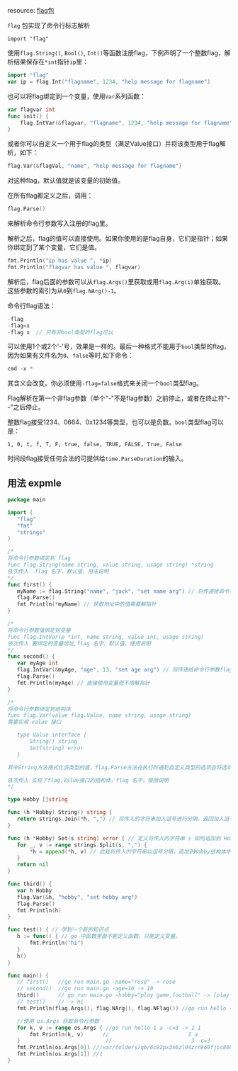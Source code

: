 resource: [flag包](https://pkg.go.dev/flag)

`flag` 包实现了命令行标志解析

`import "flag"`

使用`flag.String()`, `Bool()`, `Int()`等函数注册flag，下例声明了一个整数flag，解析结果保存在`*int`指针`ip`里：

```go
import "flag"
var ip = flag.Int("flagname", 1234, "help message for flagname")
```
也可以将flag绑定到一个变量，使用`Var`系列函数：
```go
var flagvar int
func init() {
	flag.IntVar(&flagvar, "flagname", 1234, "help message for flagname")
}
```
或者你可以自定义一个用于flag的类型（满足Value接口）并将该类型用于flag解析，如下：
```go
flag.Var(&flagVal, "name", "help message for flagname")
```
对这种flag，默认值就是该变量的初始值。

在所有flag都定义之后，调用：
```go
flag.Parse()
```
来解析命令行参数写入注册的flag里。

解析之后，flag的值可以直接使用。如果你使用的是flag自身，它们是指针；如果你绑定到了某个变量，它们是值。
```go
fmt.Println("ip has value ", *ip)
fmt.Println("flagvar has value ", flagvar)
```
解析后，flag后面的参数可以从`flag.Args()`里获取或用`flag.Arg(i)`单独获取。这些参数的索引为从`0`到`flag.NArg()-1`。

命令行flag语法：
```go
-flag
-flag=x
-flag x  // 只有非bool类型的flag可以
```
可以使用1个或2个'-'号，效果是一样的。最后一种格式不能用于`bool`类型的flag，因为如果有文件名为`0`、`false`等时,如下命令：
```go
cmd -x *
```
其含义会改变。你必须使用`-flag=false`格式来关闭一个`bool`类型flag。

Flag解析在第一个非flag参数（单个"-"不是flag参数）之前停止，或者在终止符"--"之后停止。

整数flag接受1234、0664、0x1234等类型，也可以是负数。`bool`类型flag可以是：
```
1, 0, t, f, T, F, true, false, TRUE, FALSE, True, False
```
时间段flag接受任何合法的可提供给`time.ParseDuration`的输入。
 ## 用法 expmle
 ```go
 package main

import (
	"flag"
	"fmt"
	"strings"
)

/*
将命令行参数绑定到 flag
func flag.String(name string, value string, usage string) *string
依次传入  flag 名字，默认值，用法说明
*/
func first() {
	myName := flag.String("name", "jack", "set name arg") // 将传递给命令行参数flag（name）的值赋给 myName,他是 *String 类型
	flag.Parse()
	fmt.Println(*myName) // 获取地址中的值需要解指针
}

/*
将命令行参数值绑定到变量
func flag.IntVar(p *int, name string, value int, usage string)
依次传入 要绑定的变量地址,flag 名字，默认值，使用说明
*/
func second() {
	var myAge int
	flag.IntVar(&myAge, "age", 13, "set age arg") // 将传递给命令行参数flag（age）的绑定到变量 myAge
	flag.Parse()
	fmt.Println(myAge) // 直接使用变量而不用解指针
}

/*
将命令行参数绑定到结构体
func flag.Var(value flag.Value, name string, usage string)
需要实现 value 接口

	type Value interface {
		String() string
		Set(string) error
	}

其中String方法格式化该类型的值，flag.Parse方法在执行时遇到自定义类型的选项会将选项值作为参数调用该类型变量的Set方法

依次传入 实现了flag.Value接口的结构体，flag 名字，使用说明
*/

type Hobby []string

func (h *Hobby) String() string {
	return strings.Join(*h, ",") // 将传入的字符串加入逗号进行分隔，返回加入逗号后拼接的字符串
}

func (h *Hobby) Set(s string) error { // 定义将传入的字符串 s 如何追加到 Hobby结构体中
	for _, v := range strings.Split(s, ",") {
		*h = append(*h, v) // 此处将传入的字符串以逗号分隔，追加到Hobby结构体中
	}
	return nil
}

func third() {
	var h Hobby
	flag.Var(&h, "hobby", "set hobby arg")
	flag.Parse()
	fmt.Println(h)
}

func test() { // 学到一个新的知识点
	h := func() { // go 中函数里面不能定义函数，只能定义变量。
		fmt.Println("hi")
	}
	h()
}

func main() {
	// first()   //go run main.go -name="rose" -> rose
	// second()  //go run main.go -age=10 -> 10
	third()      // go run main.go -hobby="play game,football" -> [play game football]，这是首先将hobby加入逗号拼接，返回play game,football，再以逗号切分，返回play game football再append到Hobby结构体即string切片中
	// test()    // -> hi
	fmt.Println(flag.Args(), flag.NArg(), flag.NFlag()) //go run hello -hobby="football,play game" aa bb -> [aa bb] 2 1：分别打印flag之外的参数，flag之外的参数数量，flag参数的数量

    //使用 os.Args 获取命令行参数
	for k, v := range os.Args { //go run hello 1 a -c=3 -> 1 1
		fmt.Println(k, v)      //                         2 a
	}                           //                         3 -c=3
	fmt.Println(os.Args[0]) ///var/folders/qb/6c92px3n6zl04zrnk60fjcc80000gn/T/go-build911452927/b001/exe/hello
	fmt.Println(os.Args[1]) //1
}
```
